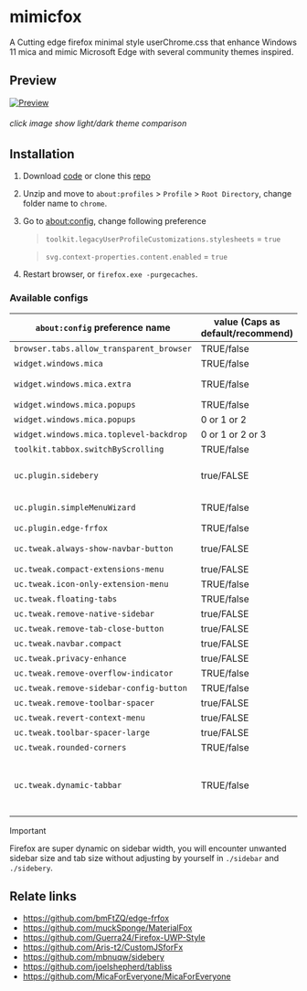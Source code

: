 # mimicfox

A Cutting edge firefox minimal style userChrome.css that enhance Windows 11 mica and mimic Microsoft Edge with several community themes inspired.

## Preview

[![Preview](./assets/previews/preview.png)](https://rainbowflesh.github.io/html/mimicfox.html "click image show light/dark theme comparison")

###### click image show light/dark theme comparison

## Installation

1. Download [code](https://github.com/rainbowflesh/mimicfox/archive/refs/heads/main.zip) or clone this [repo](https://github.com/rainbowflesh/mimicfox.git)
2. Unzip and move to `about:profiles` > `Profile` > `Root Directory`, change folder name to `chrome`.
3. Go to [about:config](about:config), change following preference

   > `toolkit.legacyUserProfileCustomizations.stylesheets` = `true`

   > `svg.context-properties.content.enabled` = `true`

4. Restart browser, or `firefox.exe -purgecaches`.

### Available configs

| `about:config` preference name           | value (Caps as default/recommend) | description                                                                                                                                                    |
| ---------------------------------------- | --------------------------------- | -------------------------------------------------------------------------------------------------------------------------------------------------------------- |
| `browser.tabs.allow_transparent_browser` | TRUE/false                        | Allow browser framework transparent                                                                                                                            |
| `widget.windows.mica`                    | TRUE/false                        | Enable mica effect on Windows 10/11                                                                                                                            |
| `widget.windows.mica.extra`              | TRUE/false                        | Enable custom extra mica content (Require [MicaForEveryone](https://github.com/MicaForEveryone/MicaForEveryone))                                               |
| `widget.windows.mica.popups`             | TRUE/false                        | (Firefox 137)                                                                                                                                                  |
| `widget.windows.mica.popups`             | 0 or 1 or 2                       | Disabled / Enabled / Auto (Firefox 138+)                                                                                                                       |
| `widget.windows.mica.toplevel-backdrop`  | 0 or 1 or 2 or 3                  | Auto / Mica / Acrylic / MicaAlt (Firefox 138+)                                                                                                                 |
| `toolkit.tabbox.switchByScrolling`       | TRUE/false                        | switchByScrolling.gif                                                                                                                                          |
| `uc.plugin.sidebery`                     | true/FALSE                        | Sidebery compatible, copy everything in `./sidebery.css` to make sidebery looks like native vertical tab styles                                                |
| `uc.plugin.simpleMenuWizard`             | TRUE/false                        | To use simpleMenuWizard put entire `simpleMenuWizard-master` to `./plugins/`                                                                                   |
| `uc.plugin.edge-frfox`                   | TRUE/false                        | Enable edge-frfox styles                                                                                                                                       |
| `uc.tweak.always-show-navbar-button`     | true/FALSE                        | ![](./assets/previews/always-show-navbar-button.gif) Always show navbar buttons even window really have no space for them                                      |
| `uc.tweak.compact-extensions-menu`       | true/FALSE                        | ![](./assets/previews/extension1.png)                                                                                                                          |
| `uc.tweak.icon-only-extension-menu`      | TRUE/false                        | ![](./assets/previews/extension2.png)                                                                                                                          |
| `uc.tweak.floating-tabs`                 | TRUE/false                        | ![](./assets/previews/floating-tabs.gif)                                                                                                                       |
| `uc.tweak.remove-native-sidebar`         | true/FALSE                        | ![](./assets/previews/remove-native-sidebar.gif)                                                                                                               |
| `uc.tweak.remove-tab-close-button`       | true/FALSE                        | ![](./assets/previews/remove-tab-close-button.gif)![](./assets/previews/remove-tab-close-button1.gif)                                                          |
| `uc.tweak.navbar.compact`                | true/FALSE                        | ![](./assets/previews/navbar-compact.gif)                                                                                                                      |
| `uc.tweak.privacy-enhance`               | true/FALSE                        | ![](./assets/previews/privacy-enhance.gif)                                                                                                                     |
| `uc.tweak.remove-overflow-indicator`     | TRUE/false                        | ![](./assets/previews/remove-overflow-indicator.gif)                                                                                                           |
| `uc.tweak.remove-sidebar-config-button`  | TRUE/false                        | ![](./assets/previews/remove-sidebar-config-button.gif)                                                                                                        |
| `uc.tweak.remove-toolbar-spacer`         | true/FALSE                        | ![](./assets/previews/remove-toolbar-spacer.gif)                                                                                                               |
| `uc.tweak.revert-context-menu`           | true/FALSE                        | Disable context menu css                                                                                                                                       |
| `uc.tweak.toolbar-spacer-large`          | true/FALSE                        | ![](./assets/previews/toolbar-spacer-large.gif)                                                                                                                |
| `uc.tweak.rounded-corners`               | TRUE/false                        | ![](./assets/previews/rounded-corners.gif)                                                                                                                     |
| `uc.tweak.dynamic-tabbar`                | TRUE/false                        | Same feature from <https://github.com/mbnuqw/sidebery/wiki/Firefox-Styles-Snippets-(via-userChrome.css)#dynamic-native-tabs-for-hiding-native-horizontal-tabs> |

> [!IMPORTANT]
> Firefox are super dynamic on sidebar width, you will encounter unwanted sidebar size and tab size without adjusting by yourself in `./sidebar` and `./sidebery`.

## Relate links

- https://github.com/bmFtZQ/edge-frfox
- https://github.com/muckSponge/MaterialFox
- https://github.com/Guerra24/Firefox-UWP-Style
- https://github.com/Aris-t2/CustomJSforFx
- https://github.com/mbnuqw/sidebery
- https://github.com/joelshepherd/tabliss
- https://github.com/MicaForEveryone/MicaForEveryone
